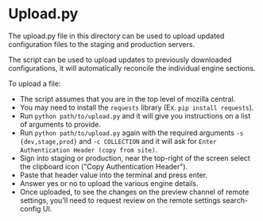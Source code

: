 # Upload.py

The upload.py file in this directory can be used to upload updated configuration
files to the staging and production servers.

The script can be used to upload updates to previously downloaded configurations,
it will automatically reconcile the individual engine sections.

To upload a file:

* The script assumes that you are in the top level of mozilla central. 
* You may need to install the `requests` library (Ex. `pip install requests`).
* Run `python path/to/upload.py` and it will give you instructions on a list of arguments to provide.
* Run `python path/to/upload.py` again with the required arguments `-s {dev,stage,prod}` and `-c COLLECTION` and it will ask for `Enter Authentication Header (copy from site)`.
* Sign into staging or production, near the top-right of the screen select the
clipboard icon ("Copy Authentication Header").
* Paste that header value into the terminal and press enter.
* Answer yes or no to upload the various engine details.
* Once uploaded, to see the changes on the preview channel of remote settings,
you'll need to request review on the remote settings search-config UI.
